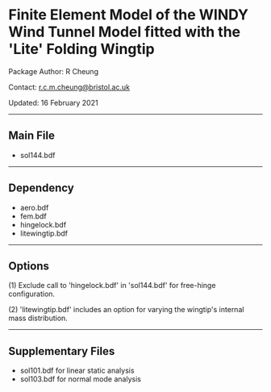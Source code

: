# Finite Element Model of the WINDY Wind Tunnel Model fitted with the 'Lite' Folding Wingtip
Package Author: R Cheung

Contact: r.c.m.cheung@bristol.ac.uk

Updated: 16 February 2021

-------------------
Main File
-------------------
- sol144.bdf

-------------------
Dependency
-------------------
- aero.bdf
- fem.bdf
- hingelock.bdf
- litewingtip.bdf

-------------------
Options
-------------------
(1) Exclude call to 'hingelock.bdf' in 'sol144.bdf' for free-hinge configuration.

(2) 'litewingtip.bdf' includes an option for varying the wingtip's internal mass distribution.

-------------------
Supplementary Files
-------------------
- sol101.bdf for linear static analysis
- sol103.bdf for normal mode analysis
